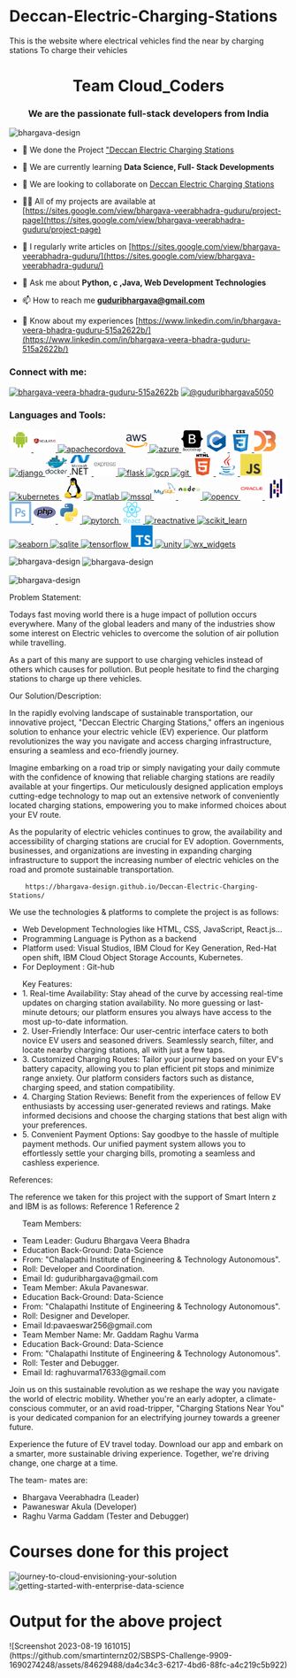 # Deccan-Electric-Charging-Stations
This is the website where electrical vehicles find the near by charging stations To charge their vehicles

<h1 align="center">Team Cloud_Coders</h1>
<h3 align="center">We are the passionate full-stack developers from India</h3>

<p align="left"> <img src="https://komarev.com/ghpvc/?username=bhargava-design&label=Profile%20views&color=0e75b6&style=flat" alt="bhargava-design" /> </p>



- 🔭 We done the Project ["Deccan Electric Charging Stations](https://bhargava-design.github.io/Deccan-Electric-Charging-Stations/)

- 🌱 We are currently learning **Data Science, Full- Stack Developments**

- 👯 We are looking to collaborate on [Deccan Electric Charging Stations](https://github.com/Bhargava-design/Deccan-Electric-Charging-Stations/)

- 👨‍💻 All of my projects are available at [https://sites.google.com/view/bhargava-veerabhadra-guduru/project-page](https://sites.google.com/view/bhargava-veerabhadra-guduru/project-page)

- 📝 I regularly write articles on [https://sites.google.com/view/bhargava-veerabhadra-guduru/](https://sites.google.com/view/bhargava-veerabhadra-guduru/)

- 💬 Ask me about **Python, c ,Java, Web Development Technologies**

- 📫 How to reach me **guduribhargava@gmail.com**

- 📄 Know about my experiences [https://www.linkedin.com/in/bhargava-veera-bhadra-guduru-515a2622b/](https://www.linkedin.com/in/bhargava-veera-bhadra-guduru-515a2622b/)

<h3 align="left">Connect with me:</h3>
<p align="left">
<a href="https://linkedin.com/in/bhargava-veera-bhadra-guduru-515a2622b" target="blank"><img align="center" src="https://raw.githubusercontent.com/rahuldkjain/github-profile-readme-generator/master/src/images/icons/Social/linked-in-alt.svg" alt="bhargava-veera-bhadra-guduru-515a2622b" height="30" width="40" /></a>
<a href="https://www.youtube.com/c/@guduribhargava5050" target="blank"><img align="center" src="https://raw.githubusercontent.com/rahuldkjain/github-profile-readme-generator/master/src/images/icons/Social/youtube.svg" alt="@guduribhargava5050" height="30" width="40" /></a>
</p>

<h3 align="left">Languages and Tools:</h3>
<p align="left"> <a href="https://developer.android.com" target="_blank" rel="noreferrer"> <img src="https://raw.githubusercontent.com/devicons/devicon/master/icons/android/android-original-wordmark.svg" alt="android" width="40" height="40"/> </a> <a href="https://angular.io" target="_blank" rel="noreferrer"> <img src="https://raw.githubusercontent.com/devicons/devicon/master/icons/angularjs/angularjs-original-wordmark.svg" alt="angularjs" width="40" height="40"/> </a> <a href="https://cordova.apache.org/" target="_blank" rel="noreferrer"> <img src="https://www.vectorlogo.zone/logos/apache_cordova/apache_cordova-icon.svg" alt="apachecordova" width="40" height="40"/> </a> <a href="https://aws.amazon.com" target="_blank" rel="noreferrer"> <img src="https://raw.githubusercontent.com/devicons/devicon/master/icons/amazonwebservices/amazonwebservices-original-wordmark.svg" alt="aws" width="40" height="40"/> </a> <a href="https://azure.microsoft.com/en-in/" target="_blank" rel="noreferrer"> <img src="https://www.vectorlogo.zone/logos/microsoft_azure/microsoft_azure-icon.svg" alt="azure" width="40" height="40"/> </a> <a href="https://getbootstrap.com" target="_blank" rel="noreferrer"> <img src="https://raw.githubusercontent.com/devicons/devicon/master/icons/bootstrap/bootstrap-plain-wordmark.svg" alt="bootstrap" width="40" height="40"/> </a> <a href="https://www.cprogramming.com/" target="_blank" rel="noreferrer"> <img src="https://raw.githubusercontent.com/devicons/devicon/master/icons/c/c-original.svg" alt="c" width="40" height="40"/> </a> <a href="https://www.w3schools.com/css/" target="_blank" rel="noreferrer"> <img src="https://raw.githubusercontent.com/devicons/devicon/master/icons/css3/css3-original-wordmark.svg" alt="css3" width="40" height="40"/> </a> <a href="https://d3js.org/" target="_blank" rel="noreferrer"> <img src="https://raw.githubusercontent.com/devicons/devicon/master/icons/d3js/d3js-original.svg" alt="d3js" width="40" height="40"/> </a> <a href="https://www.djangoproject.com/" target="_blank" rel="noreferrer"> <img src="https://cdn.worldvectorlogo.com/logos/django.svg" alt="django" width="40" height="40"/> </a> <a href="https://www.docker.com/" target="_blank" rel="noreferrer"> <img src="https://raw.githubusercontent.com/devicons/devicon/master/icons/docker/docker-original-wordmark.svg" alt="docker" width="40" height="40"/> </a> <a href="https://dotnet.microsoft.com/" target="_blank" rel="noreferrer"> <img src="https://raw.githubusercontent.com/devicons/devicon/master/icons/dot-net/dot-net-original-wordmark.svg" alt="dotnet" width="40" height="40"/> </a> <a href="https://expressjs.com" target="_blank" rel="noreferrer"> <img src="https://raw.githubusercontent.com/devicons/devicon/master/icons/express/express-original-wordmark.svg" alt="express" width="40" height="40"/> </a> <a href="https://flask.palletsprojects.com/" target="_blank" rel="noreferrer"> <img src="https://www.vectorlogo.zone/logos/pocoo_flask/pocoo_flask-icon.svg" alt="flask" width="40" height="40"/> </a> <a href="https://cloud.google.com" target="_blank" rel="noreferrer"> <img src="https://www.vectorlogo.zone/logos/google_cloud/google_cloud-icon.svg" alt="gcp" width="40" height="40"/> </a> <a href="https://git-scm.com/" target="_blank" rel="noreferrer"> <img src="https://www.vectorlogo.zone/logos/git-scm/git-scm-icon.svg" alt="git" width="40" height="40"/> </a> <a href="https://www.w3.org/html/" target="_blank" rel="noreferrer"> <img src="https://raw.githubusercontent.com/devicons/devicon/master/icons/html5/html5-original-wordmark.svg" alt="html5" width="40" height="40"/> </a> <a href="https://www.java.com" target="_blank" rel="noreferrer"> <img src="https://raw.githubusercontent.com/devicons/devicon/master/icons/java/java-original.svg" alt="java" width="40" height="40"/> </a> <a href="https://developer.mozilla.org/en-US/docs/Web/JavaScript" target="_blank" rel="noreferrer"> <img src="https://raw.githubusercontent.com/devicons/devicon/master/icons/javascript/javascript-original.svg" alt="javascript" width="40" height="40"/> </a> <a href="https://kubernetes.io" target="_blank" rel="noreferrer"> <img src="https://www.vectorlogo.zone/logos/kubernetes/kubernetes-icon.svg" alt="kubernetes" width="40" height="40"/> </a> <a href="https://www.linux.org/" target="_blank" rel="noreferrer"> <img src="https://raw.githubusercontent.com/devicons/devicon/master/icons/linux/linux-original.svg" alt="linux" width="40" height="40"/> </a> <a href="https://www.mathworks.com/" target="_blank" rel="noreferrer"> <img src="https://upload.wikimedia.org/wikipedia/commons/2/21/Matlab_Logo.png" alt="matlab" width="40" height="40"/> </a> <a href="https://www.microsoft.com/en-us/sql-server" target="_blank" rel="noreferrer"> <img src="https://www.svgrepo.com/show/303229/microsoft-sql-server-logo.svg" alt="mssql" width="40" height="40"/> </a> <a href="https://www.mysql.com/" target="_blank" rel="noreferrer"> <img src="https://raw.githubusercontent.com/devicons/devicon/master/icons/mysql/mysql-original-wordmark.svg" alt="mysql" width="40" height="40"/> </a> <a href="https://nodejs.org" target="_blank" rel="noreferrer"> <img src="https://raw.githubusercontent.com/devicons/devicon/master/icons/nodejs/nodejs-original-wordmark.svg" alt="nodejs" width="40" height="40"/> </a> <a href="https://opencv.org/" target="_blank" rel="noreferrer"> <img src="https://www.vectorlogo.zone/logos/opencv/opencv-icon.svg" alt="opencv" width="40" height="40"/> </a> <a href="https://www.oracle.com/" target="_blank" rel="noreferrer"> <img src="https://raw.githubusercontent.com/devicons/devicon/master/icons/oracle/oracle-original.svg" alt="oracle" width="40" height="40"/> </a> <a href="https://pandas.pydata.org/" target="_blank" rel="noreferrer"> <img src="https://raw.githubusercontent.com/devicons/devicon/2ae2a900d2f041da66e950e4d48052658d850630/icons/pandas/pandas-original.svg" alt="pandas" width="40" height="40"/> </a> <a href="https://www.photoshop.com/en" target="_blank" rel="noreferrer"> <img src="https://raw.githubusercontent.com/devicons/devicon/master/icons/photoshop/photoshop-line.svg" alt="photoshop" width="40" height="40"/> </a> <a href="https://www.php.net" target="_blank" rel="noreferrer"> <img src="https://raw.githubusercontent.com/devicons/devicon/master/icons/php/php-original.svg" alt="php" width="40" height="40"/> </a> <a href="https://www.python.org" target="_blank" rel="noreferrer"> <img src="https://raw.githubusercontent.com/devicons/devicon/master/icons/python/python-original.svg" alt="python" width="40" height="40"/> </a> <a href="https://pytorch.org/" target="_blank" rel="noreferrer"> <img src="https://www.vectorlogo.zone/logos/pytorch/pytorch-icon.svg" alt="pytorch" width="40" height="40"/> </a> <a href="https://reactjs.org/" target="_blank" rel="noreferrer"> <img src="https://raw.githubusercontent.com/devicons/devicon/master/icons/react/react-original-wordmark.svg" alt="react" width="40" height="40"/> </a> <a href="https://reactnative.dev/" target="_blank" rel="noreferrer"> <img src="https://reactnative.dev/img/header_logo.svg" alt="reactnative" width="40" height="40"/> </a> <a href="https://scikit-learn.org/" target="_blank" rel="noreferrer"> <img src="https://upload.wikimedia.org/wikipedia/commons/0/05/Scikit_learn_logo_small.svg" alt="scikit_learn" width="40" height="40"/> </a> <a href="https://seaborn.pydata.org/" target="_blank" rel="noreferrer"> <img src="https://seaborn.pydata.org/_images/logo-mark-lightbg.svg" alt="seaborn" width="40" height="40"/> </a> <a href="https://www.sqlite.org/" target="_blank" rel="noreferrer"> <img src="https://www.vectorlogo.zone/logos/sqlite/sqlite-icon.svg" alt="sqlite" width="40" height="40"/> </a> <a href="https://www.tensorflow.org" target="_blank" rel="noreferrer"> <img src="https://www.vectorlogo.zone/logos/tensorflow/tensorflow-icon.svg" alt="tensorflow" width="40" height="40"/> </a> <a href="https://www.typescriptlang.org/" target="_blank" rel="noreferrer"> <img src="https://raw.githubusercontent.com/devicons/devicon/master/icons/typescript/typescript-original.svg" alt="typescript" width="40" height="40"/> </a> <a href="https://unity.com/" target="_blank" rel="noreferrer"> <img src="https://www.vectorlogo.zone/logos/unity3d/unity3d-icon.svg" alt="unity" width="40" height="40"/> </a> <a href="https://www.wxwidgets.org/" target="_blank" rel="noreferrer"> <img src="https://upload.wikimedia.org/wikipedia/commons/b/bb/WxWidgets.svg" alt="wx_widgets" width="40" height="40"/> </a> </p>

<p><img align="left" src="https://github-readme-stats.vercel.app/api/top-langs?username=bhargava-design&show_icons=true&locale=en&layout=compact" alt="bhargava-design" /></p>

<p>&nbsp;<img align="center" src="https://github-readme-stats.vercel.app/api?username=bhargava-design&show_icons=true&locale=en" alt="bhargava-design" /></p>

<p><img align="center" src="https://github-readme-streak-stats.herokuapp.com/?user=bhargava-design&" alt="bhargava-design" /></p>

<p>
<p>Problem Statement:</p>
              <p>Todays fast moving world there is a huge impact of pollution occurs everywhere. Many of the global leaders and many of the industries show some interest on Electric vehicles to overcome the solution of air pollution while travelling.</p>
               <p>As a part of this many are support to use charging vehicles instead of others which causes for pollution. But people hesitate to find the charging stations to charge up there vehicles.</p>
 
<p>Our Solution/Description:</p> 
	<p>In the rapidly evolving landscape of sustainable transportation, our innovative project, "Deccan Electric Charging Stations," offers an ingenious solution to enhance your electric vehicle (EV) experience. Our platform revolutionizes the way you navigate and access charging infrastructure, ensuring a seamless and eco-friendly journey.</p>
    <p>Imagine embarking on a road trip or simply navigating your daily commute with the confidence of knowing that reliable charging stations are readily available at your fingertips. Our meticulously designed application employs cutting-edge technology to map out an extensive network of conveniently located charging stations, empowering you to make informed choices about your EV route.</p>
      <p>As the popularity of electric vehicles continues to grow, the availability and accessibility of charging stations are crucial for EV adoption. Governments, businesses, and organizations are investing in expanding charging infrastructure to support the increasing number of electric vehicles on the road and promote sustainable transportation.</p>
 
        https://bhargava-design.github.io/Deccan-Electric-Charging-Stations/
 
<p>We use the technologies & platforms to complete the project is as follows:</p>
 <ul>
<li>Web Development Technologies like HTML, CSS, JavaScript, React.js…</li>
<li>Programming Language is Python as a backend </li>
<li>Platform used: Visual Studios, IBM Cloud for Key Generation, Red-Hat open shift, IBM Cloud Object Storage Accounts, Kubernetes.</li>
<li>For Deployment : Git-hub</li>
</ul>

<ul>Key Features:
 
<li>1. Real-time Availability: Stay ahead of the curve by accessing real-time updates on charging station availability. No more guessing or last-minute detours; our platform ensures you always have access to the most up-to-date information.</li>
 
<li>2. User-Friendly Interface: Our user-centric interface caters to both novice EV users and seasoned drivers. Seamlessly search, filter, and locate nearby charging stations, all with just a few taps.</li>
 
<li>3. Customized Charging Routes: Tailor your journey based on your EV's battery capacity, allowing you to plan efficient pit stops and minimize range anxiety. Our platform considers factors such as distance, charging speed, and station compatibility.</li>
 
<li>4. Charging Station Reviews: Benefit from the experiences of fellow EV enthusiasts by accessing user-generated reviews and ratings. Make informed decisions and choose the charging stations that best align with your preferences.</li>
 
<li>5. Convenient Payment Options: Say goodbye to the hassle of multiple payment methods. Our unified payment system allows you to effortlessly settle your charging bills, promoting a seamless and cashless experience.</li>
</ul>
 
 
<p>References:</p>
 
<p>The reference we taken for this project with the support of Smart Intern z and IBM is as follows:
<a href:"https://rapidapi.com/zoal21301/api/electric-vehicle-charging-station-and-point/"> Reference 1</a>
<a href:"https://rapidapi.com/mnai01/api/electric-vehicle-charging-stations/">Reference 2</a></p>
 
<ul> 
<p>Team Members: </p>
 
<li>Team Leader: Guduru Bhargava Veera Bhadra</li>
<li>Education Back-Ground: Data-Science </li>
<li>From: "Chalapathi Institute of Engineering & Technology Autonomous".</li>
<li>Roll: Developer and Coordination. </li>
<li>Email Id: guduribhargava@gmail.com</li>

<li>Team Member: Akula Pavaneswar.</li>
<li>Education Back-Ground: Data-Science </li>
<li>From: "Chalapathi Institute of Engineering & Technology Autonomous".</li>
<li>Roll: Designer and Developer.</li>
<li>Email Id:pavaeswar256@gmail.com</li>
 
<li>Team Member Name: Mr. Gaddam Raghu Varma</li>
<li>Education Back-Ground: Data-Science </li>
<li>From: "Chalapathi Institute of Engineering & Technology Autonomous".</li>
<li>Roll: Tester and Debugger.</li>
<li>Email Id: raghuvarma17633@gmail.com</li>
</ul>
<p>
Join us on this sustainable revolution as we reshape the way you navigate the world of electric mobility. Whether you're an early adopter, a climate-conscious commuter, or an avid road-tripper, "Charging Stations Near You" is your dedicated companion for an electrifying journey towards a greener future.</p>
 
<p>Experience the future of EV travel today. Download our app and embark on a smarter, more sustainable driving experience. Together, we're driving change, one charge at a time.<p>

<p> The team- mates are: </p>
<ul>
<li> Bhargava Veerabhadra (Leader) </li>
<li> Pawaneswar Akula (Developer)</li>
<li> Raghu Varma Gaddam (Tester and Debugger)</li>
</ul>

<p><h1>Courses done for this project</h1></p>

![journey-to-cloud-envisioning-your-solution](https://github.com/smartinternz02/SBSPS-Challenge-9909-1690274248/assets/84629488/455126e1-15a1-407b-9e19-fc9abe572662)
![getting-started-with-enterprise-data-science](https://github.com/smartinternz02/SBSPS-Challenge-9909-1690274248/assets/84629488/4a6c9a4d-91d2-4151-ba41-aecbfb6ec7b2)
<p><h1>Output for the above project</h1></p>
![Screenshot 2023-08-19 161015](https://github.com/smartinternz02/SBSPS-Challenge-9909-1690274248/assets/84629488/da4c34c3-6217-4bd6-88fc-a4c219c5b922)

</p>

